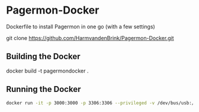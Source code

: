 # Pagermon-Docker
Dockerfile to install Pagermon in one go (with a few settings)


git clone https://github.com/HarmvandenBrink/Pagermon-Docker.git

## Building the Docker

docker build -t pagermondocker .

## Running the Docker

```bash
docker run -it -p 3000:3000 -p 3306:3306 --privileged -v /dev/bus/usb:/dev/bus/usb pagermondocker
```
